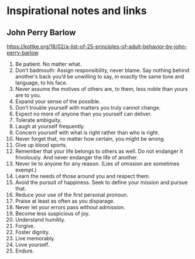 # Inspirational notes and links

## John Perry Barlow

https://kottke.org/18/02/a-list-of-25-principles-of-adult-behavior-by-john-perry-barlow

1. Be patient. No matter what.
2. Don’t badmouth: Assign responsibility, never blame. Say nothing behind another’s back you’d be unwilling to say, in exactly the same tone and language, to his face.
3. Never assume the motives of others are, to them, less noble than yours are to you.
4. Expand your sense of the possible.
5. Don’t trouble yourself with matters you truly cannot change.
6. Expect no more of anyone than you yourself can deliver.
7. Tolerate ambiguity.
8. Laugh at yourself frequently.
9. Concern yourself with what is right rather than who is right.
10. Never forget that, no matter how certain, you might be wrong.
11. Give up blood sports.
12. Remember that your life belongs to others as well. Do not endanger it frivolously. And never endanger the life of another.
13. Never lie to anyone for any reason. (Lies of omission are sometimes exempt.)
14. Learn the needs of those around you and respect them.
15. Avoid the pursuit of happiness. Seek to define your mission and pursue that.
16. Reduce your use of the first personal pronoun.
17. Praise at least as often as you disparage.
18. Never let your errors pass without admission.
19. Become less suspicious of joy.
20. Understand humility.
21. Forgive.
22. Foster dignity.
23. Live memorably.
24. Love yourself.
25. Endure.
